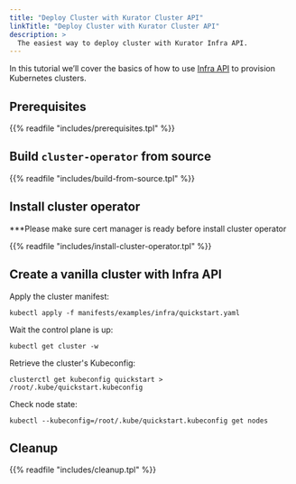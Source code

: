 ```yaml
---
title: "Deploy Cluster with Kurator Cluster API"
linkTitle: "Deploy Cluster with Kurator Cluster API"
description: >
  The easiest way to deploy cluster with Kurator Infra API.
---
```


In this tutorial we’ll cover the basics of how to use [Infra API](https://github.com/kurator-dev/kurator/blob/main/pkg/apis/infra/v1alpha1/cluster_types.go) to provision Kubernetes clusters.

## Prerequisites

{{% readfile "includes/prerequisites.tpl" %}}

## Build `cluster-operator` from source

{{% readfile "includes/build-from-source.tpl" %}}

## Install cluster operator

***Please make sure cert manager is ready before install cluster operator

{{% readfile "includes/install-cluster-operator.tpl" %}}

## Create a vanilla cluster with Infra API

Apply the cluster manifest:

```console
kubectl apply -f manifests/examples/infra/quickstart.yaml
```

Wait the control plane is up:

```console
kubectl get cluster -w
```

Retrieve the cluster's Kubeconfig:

```console
clusterctl get kubeconfig quickstart > /root/.kube/quickstart.kubeconfig
```

Check node state:

```console
kubectl --kubeconfig=/root/.kube/quickstart.kubeconfig get nodes
```

## Cleanup

{{% readfile "includes/cleanup.tpl" %}}
